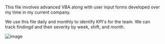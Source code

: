 This file involves advanced VBA along with user input forms developed over my time in my current company.

We use this file daily and monthly to identify KPI's for the team.
We can track findingd and their severity by week, shift, and month.

![image](https://github.com/user-attachments/assets/b53d2825-44e7-461d-bfd5-6e28d2fbc02b)
